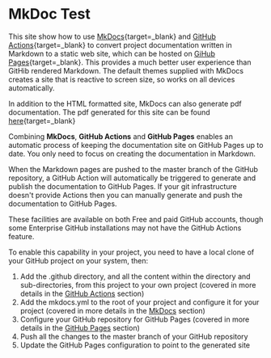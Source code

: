 # MkDoc Test

This site show how to use [MkDocs](https://www.mkdocs.org){target=_blank}  and [GitHub Actions](https://help.github.com/en/actions){target=_blank} to convert project documentation written in Markdown to a static web site, which can be hosted on [GiHub Pages](https://help.github.com/en/github/working-with-github-pages){target=_blank}.  This provides a much better user experience than GitHib rendered Markdown.  The default themes supplied with MkDocs creates a site that is reactive to screen size, so works on all devices automatically.

In addition to the HTML formatted site, MkDocs can also generate pdf documentation.  The pdf generated for this site can be found [here](https://binnes.github.io/mkdocTest/pdf/document.pdf){target=_blank}

Combining **MkDocs**, **GitHub Actions** and **GitHub Pages** enables an automatic process of keeping the documentation site on GitHub Pages up to date.  You only need to focus on creating the documentation in Markdown.  

When the Markdown pages are pushed to the master branch of the GitHub repository, a GitHub Action will automatically be triggered to generate and publish the documentation to GitHub Pages.  If your git infrastructure doesn't provide Actions then you can manually generate and push the documentation to GitHub Pages.

These facilities are available on both Free and paid GitHub accounts, though some Enterprise GitHub installations may not have the GitHub Actions feature.

To enable this capability in your project, you need to have a local clone of your GitHub project on your system, then:

1. Add the .github directory, and all the content within the directory and sub-directories, from this project to your own project (covered in more details in the [GitHub Actions](GitHubActions.md) section)
2. Add the mkdocs.yml to the root of your project and configure it for your project (covered in more details in the [MkDocs](MkDocs.md) section)
3. Configure your GitHub repository for GitHub Pages (covered in more details in the [GitHub Pages](GitHubPages.md) section)
4. Push all the changes to the master branch of your GitHub repository
5. Update the GitHub Pages configuration to point to the generated site
